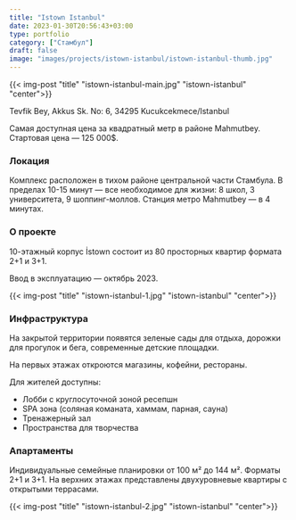 ```yaml
---
title: "Istown Istanbul"
date: 2023-01-30T20:56:43+03:00
type: portfolio
category: ["Стамбул"]
draft: false
image: "images/projects/istown-istanbul/istown-istanbul-thumb.jpg"
---
```


{{< img-post "title" "istown-istanbul-main.jpg" "istown-istanbul" "center">}}

Tevfik Bey, Akkus Sk. No: 6, 34295 Kucukcekmece/Istanbul				

Самая доступная цена за квадратный метр в районе Mahmutbey. 
Стартовая цена — 125 000$.

### Локация

Комплекс расположен в тихом районе центральной части Стамбула. 
В пределах 10-15 минут — все необходимое для жизни: 8 школ, 3 университета, 9 шоппинг-моллов.
Станция метро Mahmutbey — в 4 минутах.

### О проекте

10-этажный корпус İstown состоит из 80 просторных квартир формата 2+1 и 3+1. 

Ввод в эксплуатацию — октябрь 2023.

{{< img-post "title" "istown-istanbul-1.jpg" "istown-istanbul" "center">}}

### Инфраструктура 

На закрытой территории появятся зеленые сады для отдыха, дорожки для прогулок и бега, современные детские площадки.

На первых этажах откроются магазины, кофейни, рестораны.

Для жителей доступны:
- Лобби с круглосуточной зоной ресепшн
- SPA зона (соляная команата, хаммам, парная, сауна)
- Тренажерный зал 
- Пространства для творчества

### Апартаменты

Индивидуальные семейные планировки от 100 м² до 144 м². 
Форматы 2+1 и 3+1. 
На верхних этажах представлены двухуровневые квартиры с открытыми террасами.

{{< img-post "title" "istown-istanbul-2.jpg" "istown-istanbul" "center">}}
